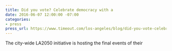 ```yaml
---
title: Did you vote? Celebrate democracy with a
date: 2016-06-07 12:00:00 -07:00
categories:
- press
press_url: https://www.timeout.com/los-angeles/blog/did-you-vote-celebrate-democracy-with-a-partyatthepolls-060716
---
```


The city-wide LA2050 initiative is hosting the final events of their
